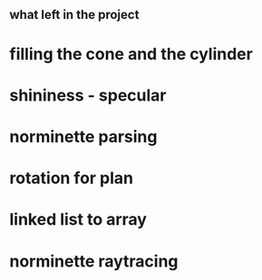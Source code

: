## what left in the project

# filling the cone and the cylinder
# shininess - specular
# norminette parsing

# rotation for plan
# linked list to array
# norminette raytracing